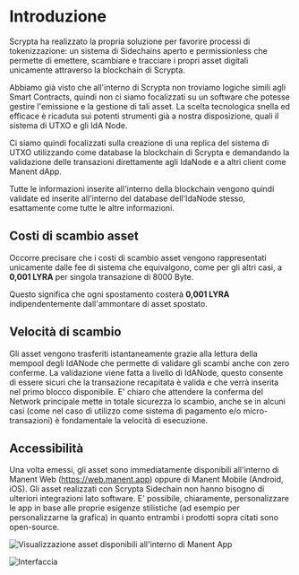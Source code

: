 # Introduzione

Scrypta ha realizzato la propria soluzione per favorire processi di tokenizzazione: un sistema di Sidechains aperto e permissionless che permette di emettere, scambiare e tracciare i propri asset digitali unicamente attraverso la blockchain di Scrypta.

Abbiamo già visto che all'interno di Scrypta non troviamo logiche simili agli Smart Contracts, quindi non ci siamo focalizzati su un software che potesse gestire l'emissione e la gestione di tali asset. La scelta tecnologica snella ed efficace è ricaduta sui potenti strumenti già a nostra disposizione, quali il sistema di UTXO e gli IdA Node.

Ci siamo quindi focalizzati sulla creazione di una replica del sistema di UTXO utilizzando come database la blockchain di Scrypta e demandando la validazione delle transazioni direttamente agli IdaNode e a altri client come Manent dApp.

Tutte le informazioni inserite all'interno della blockchain vengono quindi validate ed inserite all'interno del database dell'IdaNode stesso, esattamente come tutte le altre informazioni.

## Costi di scambio asset

Occorre precisare che i costi di scambio asset vengono rappresentati unicamente dalle fee di sistema che equivalgono, come per gli altri casi, a **0,001 LYRA** per singola transazione di 8000 Byte. 

Questo significa che ogni spostamento costerà **0,001 LYRA** indipendentemente dall'ammontare di asset spostato.

## Velocità di scambio

Gli asset vengono trasferiti istantaneamente grazie alla lettura della mempool degli IdANode che permette di validare gli scambi anche con zero conferme. La validazione viene fatta a livello di IdANode, questo consente di essere sicuri che la transazione recapitata è valida e che verrà inserita nel primo blocco disponibile. E' chiaro che attendere la conferma del Network principale mette in totale sicurezza lo scambio, anche se in alcuni casi (come nel caso di utilizzo come sistema di pagamento e/o micro-transazioni) è fondamentale la velocità di esecuzione.

## Accessibilità

Una volta emessi, gli asset sono immediatamente disponibili all'interno di Manent Web (https://web.manent.app) oppure di Manent Mobile (Android, iOS). Gli asset realizzati con Scrypta Sidechain non hanno bisogno di ulteriori integrazioni lato software. E' possibile, chiaramente, personalizzare le app in base alle proprie esigenze stilistiche (ad esempio per personalizzarne la grafica) in quanto entrambi i prodotti sopra citati sono open-source.

![Visualizzazione asset disponibili all'interno di Manent App](https://media.discordapp.net/attachments/550091310233550850/679999843992600597/Screenshot_20200220-113521.jpg?width=315&height=665)

![Interfaccia ](https://media.discordapp.net/attachments/550091310233550850/679999706809892901/Screenshot_20200220-113529.jpg?width=315&height=665)
<!--stackedit_data:
eyJoaXN0b3J5IjpbLTY1OTg5NTk1MCwtNTkzNTUyMTk1LC01Nj
kzNDg3NDQsLTM4MjIzMzE3OSwtMTEzMTAwODYyNiwyNDg0ODkw
NjYsMTYxNzY4OTUwNiwtMjQxODU3NjAxLDQyOTExMTgyOSwtMT
A3MTQwOTQ0OSwtMTY2MTg1OTc0MCwtMTI5Mjc1ODMyMCwtNzI4
ODU4NjQ2XX0=
-->